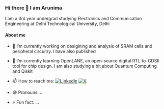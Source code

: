 ### Hi there 👋 I am Arunima

I am a 3rd year undergrad studying Electronics and Communication Engineering at Delhi Technological University, Delhi 

#### About me
- 🔭 I’m currently working on desigining and analysis of SRAM cells and peripheral circuitry. I have also published 
- 🌱 I’m currently learning OpenLANE, an open-source digital RTL-to-GDSII tool for chip design. I am also studying a bit about Quantum Computing and Qiskit
- 📫 How to reach me: [![LinkedIn](https://cdn1.iconfinder.com/data/icons/logotypes/32/circle-linkedin-512.png)](https://www.linkedin.com/in/arunima-tripathi/)  [![X](https://img.freepik.com/free-vector/twitter-new-2023-x-logo-white-background-vector_1017-45422.jpg?size=338&ext=jpg&ga=GA1.1.1448711260.1706313600&semt=ais)](https://twitter.com/Awesome_Aru)

- 😄 Pronouns: ...
- ⚡ Fun fact: ...
 

